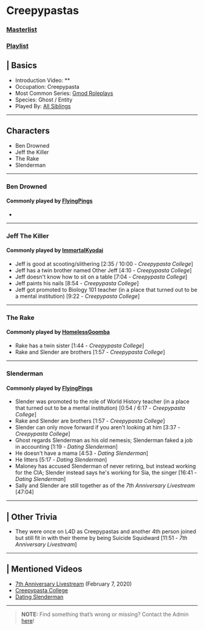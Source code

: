 # Creepypastas
### [Masterlist]()
### [Playlist]()

## | Basics
- Introduction Video: **
- Occupation: Creepypasta
- Most Common Series: [Gmod Roleplays](6.Series/Gmod/Roleplays.md)
- Species: Ghost / Entity
- Played By: [All Siblings](../chapter_3.md)

----

## Characters
- Ben Drowned
- Jeff the Killer
- The Rake
- Slenderman

----

### Ben Drowned
#### Commonly played by [FlyingPings](3.Siblings/3.3.Bethany-Frye-FlyingPings.md)
- 

----

### Jeff The Killer
#### Commonly played by [ImmortalKyodai](3.Siblings/3.2.Cierra-Frye-ImmortalKyodai.md)
- Jeff is good at scooting/slithering \[2:35 / 10:00 - *Creepypasta College*]
- Jeff has a twin brother named Other Jeff \[4:10 - *Creepypasta College*]
- Jeff doesn't know how to sit on a table \[7:04 - *Creepypasta College*]
- Jeff paints his nails \[8:54 - *Creepypasta College*]
- Jeff got promoted to Biology 101 teacher \(in a place that turned out to be a mental institution) \[9:22 - *Creepypasta College*]

----

### The Rake
#### Commonly played by [HomelessGoomba](3.Siblings/3.4.Isaac-Frye-HomelessGoomba.md)
- Rake has a twin sister \[1:44 - *Creepypasta College*]
- Rake and Slender are brothers \[1:57 - *Creepypasta College*]

----

### Slenderman
#### Commonly played by [FlyingPings](3.Siblings/3.3.Bethany-Frye-FlyingPings.md)
- Slender was promoted to the role of World History teacher \(in a place that turned out to be a mental institution) \[0:54 / 6:17 - *Creepypasta College*]
- Rake and Slender are brothers \[1:57 - *Creepypasta College*]
- Slender can only move forward if you aren't looking at him \[3:37 - *Creepypasta College*]
- Ghost regards Slenderman as his old nemesis; Slenderman faked a job in accounting \[1:19 - *Dating Slenderman*]
- He doesn't have a mama \[4:53 - *Dating Slenderman*]
- He litters \[5:17 - *Dating Slenderman*]
- Maloney has accused Slenderman of never retiring, but instead working for the CIA; Slender instead says he's working for Sia, the singer \[16:41 - *Dating Slenderman*]
- Sally and Slender are still together as of the *7th Anniversary Livestream* \[47:04]

----

## | Other Trivia
- They were once on L4D as Creepypastas and another 4th person joined but still fit in with their theme by being Suicide Squidward \[11:51 - *7th Anniversary Livestream*]

----

## | Mentioned Videos
- [7th Anniversary Livestream](https://youtu.be/GBFpW-t83Zs) \(February 7, 2020)
- [Creepypasta College](https://youtu.be/TyTM5NU8jKY)
- [Dating Slenderman](https://youtu.be/iKCA4r6euXM)

----

> **NOTE:** Find something that’s wrong or missing? Contact the Admin [here](../chapter_2.md)!